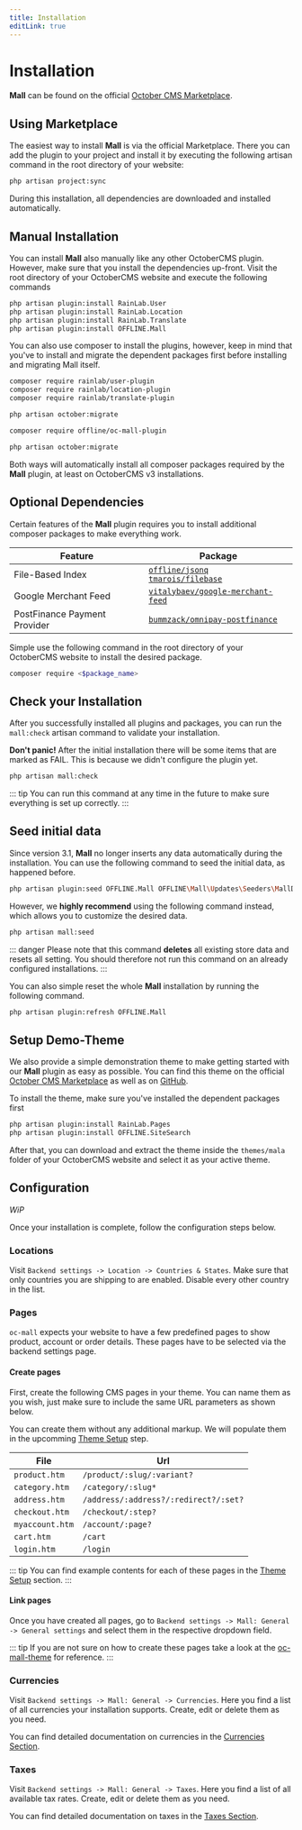 ```yaml
---
title: Installation
editLink: true
---
```


# Installation

**Mall** can be found on the official [October CMS Marketplace](https://octobercms.com/plugin/offline-mall). 


## Using Marketplace

The easiest way to install **Mall** is via the official Marketplace. There you can add the plugin to 
your project and install it by executing the following artisan command in the root directory of your 
website:

```sh
php artisan project:sync
```

During this installation, all dependencies are downloaded and installed automatically.


## Manual Installation

You can install **Mall** also manually like any other OctoberCMS plugin. However, make sure that you 
install the dependencies up-front. Visit the root directory of your OctoberCMS website and execute 
the following commands

```sh
php artisan plugin:install RainLab.User
php artisan plugin:install RainLab.Location
php artisan plugin:install RainLab.Translate
php artisan plugin:install OFFLINE.Mall
```

You can also use composer to install the plugins, however, keep in mind that you've to install 
and migrate the dependent packages first before installing and migrating Mall itself.

```sh
composer require rainlab/user-plugin
composer require rainlab/location-plugin
composer require rainlab/translate-plugin
```

```sh
php artisan october:migrate
```

```sh
composer require offline/oc-mall-plugin
```

```sh
php artisan october:migrate
```

Both ways will automatically install all composer packages required by the **Mall** plugin, at least 
on OctoberCMS v3 installations. 


## Optional Dependencies

Certain features of the **Mall** plugin requires you to install additional composer packages to 
make everything work. 

| Feature                      | Package |
| ---------------------------- | ------- |
| File-Based Index             | [`offline/jsonq`](https://packagist.org/packages/offline/jsonq)<br />[`tmarois/filebase`](https://packagist.org/packages/tmarois/filebase) |
| Google Merchant Feed         | [`vitalybaev/google-merchant-feed`](https://packagist.org/packages/vitalybaev/google-merchant-feed) |
| PostFinance Payment Provider | [`bummzack/omnipay-postfinance`](https://packagist.org/packages/bummzack/omnipay-postfinance) |


Simple use the following command in the root directory of your OctoberCMS website to install the 
desired package.

```sh
composer require <$package_name>
```

## Check your Installation

After you successfully installed all plugins and packages, you can run the `mall:check` artisan 
command to validate your installation. 

**Don't panic!** After the initial installation there will be some items that are marked as FAIL. 
This is because we didn't configure the plugin yet.

```sh
php artisan mall:check
```

::: tip
You can run this command at any time in the future to make sure everything is set up correctly.
:::


## Seed initial data

Since version 3.1, **Mall** no longer inserts any data automatically during the installation. You 
can use the following command to seed the initial data, as happened before.

```sh
php artisan plugin:seed OFFLINE.Mall OFFLINE\Mall\Updates\Seeders\MallDatabaseSeeder
```

However, we **highly recommend** using the following command instead, which allows you to customize 
the desired data.

```sh
php artisan mall:seed
```

::: danger
Please note that this command **deletes** all existing store data and resets all setting. You should 
therefore not run this command on an already configured installations.
:::

You can also simple reset the whole **Mall** installation by running the following command.

```sh
php artisan plugin:refresh OFFLINE.Mall
```


## Setup Demo-Theme

We also provide a simple demonstration theme to make getting started with our **Mall** plugin as 
easy as possible. You can find this theme on the official [October CMS Marketplace](https://octobercms.com/theme/offline-oc-mall-theme) 
as well as on [GitHub](https://github.com/OFFLINE-GmbH/oc-mall-theme).

To install the theme, make sure you've installed the dependent packages first

```sh
php artisan plugin:install RainLab.Pages
php artisan plugin:install OFFLINE.SiteSearch
```

After that, you can download and extract the theme inside the `themes/mala` folder of your 
OctoberCMS website and select it as your active theme.






## Configuration

_WiP_

Once your installation is complete, follow the configuration steps below.

### Locations

Visit `Backend settings -> Location -> Countries & States`. Make sure that
only countries you are shipping to are enabled. Disable every other
country in the list. 


### Pages

`oc-mall` expects your website to have a few predefined pages to show
product, account or order details. These pages have to be 
selected via the backend settings page.

#### Create pages

First, create the following CMS pages in your theme. You can name them as you wish, just make sure to include the same 
URL parameters as shown below.

You can create them without any additional markup. We will populate 
them in the upcomming [Theme Setup](./theme-setup.md) step.

| File              | Url                                   |
| ----------------- | ------------------------------------- | 
| `product.htm`     | `/product/:slug/:variant?`            |
| `category.htm`    | `/category/:slug*`                    |
| `address.htm`     | `/address/:address?/:redirect?/:set?` |
| `checkout.htm`    | `/checkout/:step?`                    |
| `myaccount.htm`   | `/account/:page?`                     |
| `cart.htm`        | `/cart`                               |
| `login.htm`       | `/login`                              |


::: tip
You can find example contents for each of these pages in the
[Theme Setup](./theme-setup.md) section. 
:::
 
#### Link pages

Once you have created all pages, go to `Backend settings -> Mall: General -> General settings` and select them 
in the respective dropdown field.

::: tip
If you are not sure on how to create these pages take a look at the
[oc-mall-theme](https://github.com/OFFLINE-GmbH/oc-mall-theme) for reference. 
:::

### Currencies

Visit `Backend settings -> Mall: General -> Currencies`. Here you find a list of all currencies your installation 
supports. Create, edit or delete them as you need. 

You can find detailed documentation on currencies in the [Currencies Section](../digging-deeper/currencies.md).


### Taxes

Visit `Backend settings -> Mall: General -> Taxes`. Here you find a list of all available tax rates.
Create, edit or delete them as you need. 

You can find detailed documentation on taxes in the [Taxes Section](../digging-deeper/taxes.md).

<style module>
table {
    width: 100%;
    disable: table;
}
</style>